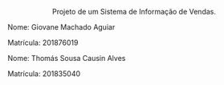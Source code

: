 
<p align="center">Projeto de um Sistema de Informação de Vendas.
<p>
Nome: Giovane Machado Aguiar 
</p>
<p>
Matrícula: 201876019
</p>
<p>
Nome: Thomás Sousa Causin Alves
</p>
<p>
Matrícula: 201835040
</p>
   

